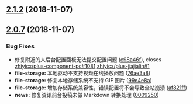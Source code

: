 <a name="2.1.2"></a>
## [2.1.2](https://github.com/slimkit/plus/compare/2.0.7...2.1.2) (2018-11-07)



<a name="2.0.7"></a>
## [2.0.7](https://github.com/slimkit/plus/compare/2.1.1...2.0.7) (2018-11-07)


### Bug Fixes

* 修复附近的人后台配置面板无法提交配置问题 ([c98a46f](https://github.com/slimkit/plus/commit/c98a46f)), closes [zhiyicx/plus-component-pc#1081](https://github.com/zhiyicx/plus-component-pc/issues/1081) [zhiyicx/plus-jiajialin#1](https://github.com/zhiyicx/plus-jiajialin/issues/1)
* **file-storage:** 本地驱动不支持视频在线播放问题 ([76ae3a8](https://github.com/slimkit/plus/commit/76ae3a8))
* **file-storage:** 修复本地存储系统不支持 GIF 图片 ([99e4e8a](https://github.com/slimkit/plus/commit/99e4e8a))
* **file-storage:** 增加存储系统兼容性，错误配置将不会导致全站崩溃 ([af821ff](https://github.com/slimkit/plus/commit/af821ff))
* **news:** 修复资讯前台投稿未做 Markdown 转换处理 ([0009250](https://github.com/slimkit/plus/commit/0009250))



